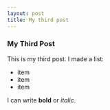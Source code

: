 ```yaml
---
layout: post
title: My third post
---
```


### My Third Post

This is my third post.
I made a list:
- item 
- item 
- item

I can write **bold** or *italic*.
